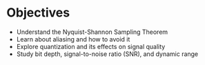 # Objectives

- Understand the Nyquist-Shannon Sampling Theorem
- Learn about aliasing and how to avoid it
- Explore quantization and its effects on signal quality
- Study bit depth, signal-to-noise ratio (SNR), and dynamic range
